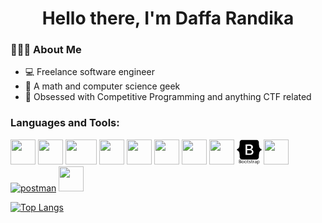 <h1 align="center">Hello there, I'm Daffa Randika</h1>
<h3> 👨🏻‍💻 About Me </h3>
<ul>
    <li>💻 Freelance software engineer</li>
    <li>🔭 A math and computer science geek</li>
    <li>🌱 Obsessed with Competitive Programming and anything CTF related</li>
</ul>
  
  


<h3 align="left">Languages and Tools:</h3>
<a href="https://developer.android.com/studio"><img src="https://cdn.jsdelivr.net/gh/devicons/devicon/icons/androidstudio/androidstudio-original.svg" width="40" height="40"/></a> <a href="https://vim.org"><img src="https://cdn.jsdelivr.net/gh/devicons/devicon/icons/vim/vim-original.svg" width="40" height="40"/></a> <a href="https://www.microsoft.com/en-us/sql-server/"><img src="https://upload.wikimedia.org/wikipedia/de/8/8c/Microsoft_SQL_Server_Logo.svg" width="50" height="40"alt=""></a> <a href="https://expressjs.com/"><img src="https://cdn.jsdelivr.net/gh/devicons/devicon/icons/express/express-original.svg"  width="40" height="40"/></a> <a href="https://dotnet.microsoft.com/en-us/"><img src="https://cdn.jsdelivr.net/gh/devicons/devicon/icons/dotnetcore/dotnetcore-original.svg"width="40" height="40"/></a> <a href="https://gcc.gnu.org"><img src="https://cdn.jsdelivr.net/gh/devicons/devicon/icons/gcc/gcc-original.svg" width="40" height="40"/></a> <a href="https://www.postgresql.org/"><img src="https://cdn.jsdelivr.net/gh/devicons/devicon/icons/postgresql/postgresql-original-wordmark.svg" width="40" height="40" /></a> <a href="https://git-scm.com/"><img src="https://cdn.jsdelivr.net/gh/devicons/devicon/icons/git/git-plain.svg" width="40" height="40"/></a> <a href="https://getbootstrap.com" target="_blank"><img src="https://raw.githubusercontent.com/devicons/devicon/master/icons/bootstrap/bootstrap-plain-wordmark.svg" alt="bootstrap" width="40" height="40"/></a> <a href="https://linux.org"><img width="40" height="40" src="https://cdn.jsdelivr.net/gh/devicons/devicon/icons/linux/linux-original.svg" /></a> <a href="https://postman.com"><img src="https://www.vectorlogo.zone/logos/getpostman/getpostman-icon.svg" alt="postman" width="40" height="40" /></a> <a href="https://reactjs.org"><img src="https://cdn.jsdelivr.net/gh/devicons/devicon/icons/react/react-original.svg" width="40" height="40"/></a>

[![Top Langs](https://github-readme-stats-git-masterrstaa-rickstaa.vercel.app/api/top-langs/?username=dffrndik&layout=compact&langs_count=6)](https://github.com/anuraghazra/github-readme-stats)  
